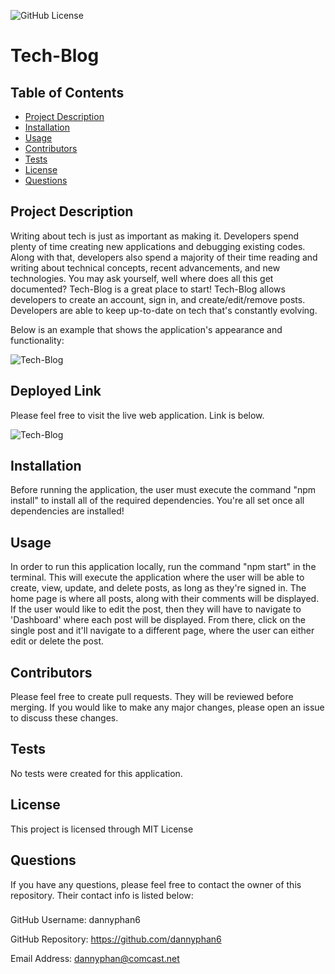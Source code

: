 ![GitHub License](https://img.shields.io/badge/License-MIT%20License-blue.svg)
# Tech-Blog
## Table of Contents 
* [Project Description](#description)
* [Installation](#installation)
* [Usage](#usage)
* [Contributors](#contributors)
* [Tests](#tests)
* [License](#license)
* [Questions](#questions)

## Project Description
Writing about tech is just as important as making it. Developers spend plenty of time creating new applications and debugging existing codes. Along with that, developers also spend a majority of their time reading and writing about technical concepts, recent advancements, and new technologies. You may ask yourself, well where does all this get documented? Tech-Blog is a great place to start! Tech-Blog allows developers to create an account, sign in, and create/edit/remove posts. Developers are able to keep up-to-date on tech that's constantly evolving. 

Below is an example that shows the application's appearance and functionality:

![Tech-Blog](./public/images/)

## Deployed Link
Please feel free to visit the live web application. Link is below.

![Tech-Blog](./public/assets/images/Capture.PNG)

## Installation
Before running the application, the user must execute the command "npm install" to install all of the required dependencies. You're all set once all dependencies are installed!

## Usage
In order to run this application locally, run the command "npm start" in the terminal. This will execute the application where the user will be able to create, view, update, and delete posts, as long as they're signed in. The home page is where all posts, along with their comments will be displayed. If the user would like to edit the post, then they will have to navigate to 'Dashboard' where each post will be displayed. From there, click on the single post and it'll navigate to a different page, where the user can either edit or delete the post. 

## Contributors
Please feel free to create pull requests. They will be reviewed before merging. If you would like to make any major changes, please open an issue to discuss these changes.

## Tests
No tests were created for this application.

## License
This project is licensed through MIT License 

## Questions
If you have any questions, please feel free to contact the owner of this repository. Their contact info is listed below:

### 
GitHub Username: dannyphan6 

GitHub Repository: https://github.com/dannyphan6 

Email Address: dannyphan@comcast.net